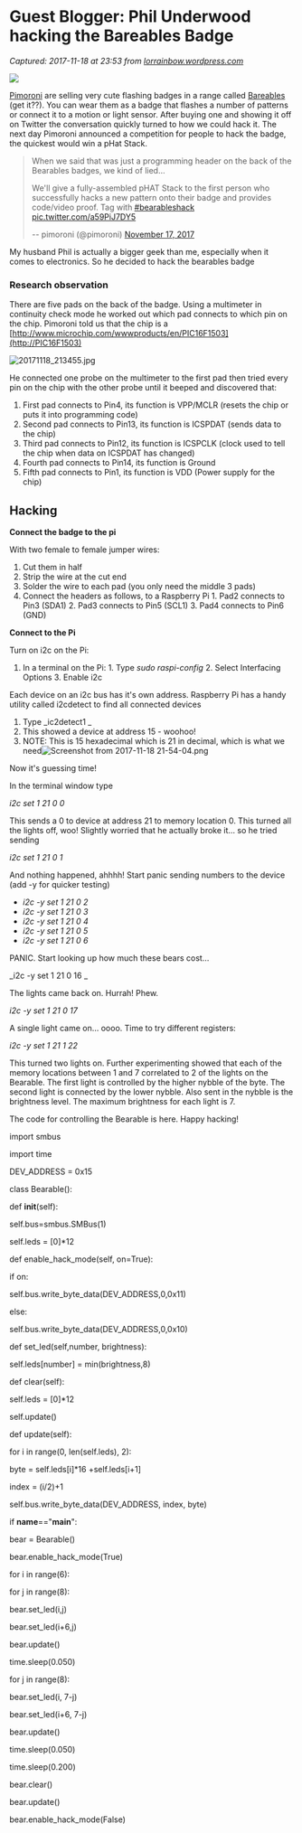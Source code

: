 # Guest Blogger: Phil Underwood hacking the Bareables Badge

_Captured: 2017-11-18 at 23:53 from [lorrainbow.wordpress.com](https://lorrainbow.wordpress.com/2017/11/18/guest-blogger-phil-underwood-hacking-the-bareables-badge/)_

![](https://lorrainbow.files.wordpress.com/2017/11/20171118_221327.jpg?w=1640&h=624&crop=1)

[Pimoroni](https://shop.pimoroni.com/) are selling very cute flashing badges in a range called [Bareables](https://shop.pimoroni.com/collections/bearables) (get it??). You can wear them as a badge that flashes a number of patterns or connect it to a motion or light sensor. After buying one and showing it off on Twitter the conversation quickly turned to how we could hack it. The next day Pimoroni announced a competition for people to hack the badge, the quickest would win a pHat Stack.

> When we said that was just a programming header on the back of the Bearables badges, we kind of lied…
> 
> We'll give a fully-assembled pHAT Stack to the first person who successfully hacks a new pattern onto their badge and provides code/video proof. Tag with [#bearableshack](https://twitter.com/hashtag/bearableshack?src=hash&ref_src=twsrc%5Etfw) [pic.twitter.com/a59PiJ7DY5](https://t.co/a59PiJ7DY5)
> 
> -- pimoroni (@pimoroni) [November 17, 2017](https://twitter.com/pimoroni/status/931496743220457472?ref_src=twsrc%5Etfw)

My husband Phil is actually a bigger geek than me, especially when it comes to electronics. So he decided to hack the bearables badge

### Research observation

There are five pads on the back of the badge. Using a multimeter in continuity check mode he worked out which pad connects to which pin on the chip. Pimoroni told us that the chip is a [http://www.microchip.com/wwwproducts/en/PIC16F1503](http://PIC16F1503)

![20171118_213455.jpg](https://lorrainbow.files.wordpress.com/2017/11/20171118_213455.jpg?w=1240)

He connected one probe on the multimeter to the first pad then tried every pin on the chip with the other probe until it beeped and discovered that:

  1. First pad connects to Pin4, its function is VPP/MCLR (resets the chip or puts it into programming code)
  2. Second pad connects to Pin13, its function is ICSPDAT (sends data to the chip)
  3. Third pad connects to Pin12, its function is ICSPCLK (clock used to tell the chip when data on ICSPDAT has changed)
  4. Fourth pad connects to Pin14, its function is Ground
  5. Fifth pad connects to Pin1, its function is VDD (Power supply for the chip)

## Hacking

**Connect the badge to the pi**

With two female to female jumper wires:

  1. Cut them in half
  2. Strip the wire at the cut end
  3. Solder the wire to each pad (you only need the middle 3 pads)
  4. Connect the headers as follows, to a Raspberry Pi 
    1. Pad2 connects to Pin3 (SDA1)
    2. Pad3 connects to Pin5 (SCL1)
    3. Pad4 connects to Pin6 (GND)

**Connect to the Pi**

Turn on i2c on the Pi:

  1. In a terminal on the Pi: 
    1. Type _sudo raspi-config_
    2. Select Interfacing Options
    3. Enable i2c

Each device on an i2c bus has it's own address. Raspberry Pi has a handy utility called i2cdetect to find all connected devices

  1. Type _ic2detect1 _
  2. This showed a device at address 15 - woohoo!
  3. NOTE: This is 15 hexadecimal which is 21 in decimal, which is what we need![Screenshot from 2017-11-18 21-54-04.png](https://lorrainbow.files.wordpress.com/2017/11/screenshot-from-2017-11-18-21-54-04.png)

Now it's guessing time!

In the terminal window type

_i2c set 1 21 0 0_

This sends a 0 to device at address 21 to memory location 0. This turned all the lights off, woo! Slightly worried that he actually broke it… so he tried sending

_i2c set 1 21 0 1_

And nothing happened, ahhhh! Start panic sending numbers to the device (add -y for quicker testing)

  * _i2c -y set 1 21 0 2_
  * _i2c -y set 1 21 0 3_
  * _i2c -y set 1 21 0 4_
  * _i2c -y set 1 21 0 5_
  * _i2c -y set 1 21 0 6_

PANIC. Start looking up how much these bears cost…

_i2c -y set 1 21 0 16 _

The lights came back on. Hurrah! Phew.

_i2c -y set 1 21 0 17_

A single light came on… oooo. Time to try different registers:

_i2c -y set 1 21 1 22_

This turned two lights on. Further experimenting showed that each of the memory locations between 1 and 7 correlated to 2 of the lights on the Bearable. The first light is controlled by the higher nybble of the byte. The second light is connected by the lower nybble. Also sent in the nybble is the brightness level. The maximum brightness for each light is 7.

The code for controlling the Bearable is here. Happy hacking!

import smbus

import time

DEV_ADDRESS = 0x15

class Bearable():

def __init__(self):

self.bus=smbus.SMBus(1)

self.leds = [0]*12

def enable_hack_mode(self, on=True):

if on:

self.bus.write_byte_data(DEV_ADDRESS,0,0x11)

else:

self.bus.write_byte_data(DEV_ADDRESS,0,0x10)

def set_led(self,number, brightness):

self.leds[number] = min(brightness,8)

def clear(self):

self.leds = [0]*12

self.update() 

def update(self):

for i in range(0, len(self.leds), 2):

byte = self.leds[i]*16 +self.leds[i+1]

index = (i/2)+1

self.bus.write_byte_data(DEV_ADDRESS, index, byte)

if __name__=="__main__":

bear = Bearable()

bear.enable_hack_mode(True)

for i in range(6):

for j in range(8):

bear.set_led(i,j)

bear.set_led(i+6,j)

bear.update()

time.sleep(0.050)

for j in range(8):

bear.set_led(i, 7-j)

bear.set_led(i+6, 7-j)

bear.update()

time.sleep(0.050)

time.sleep(0.200)

bear.clear()

bear.update()

bear.enable_hack_mode(False)
